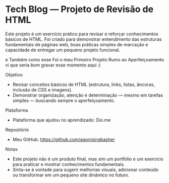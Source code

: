 # Tech Blog — Projeto de Revisão de HTML

Este projeto é um exercício prático para revisar e reforçar conhecimentos básicos de HTML. Foi criado para demonstrar entendimento das estruturas fundamentais de páginas web, boas práticas simples de marcação e capacidade de entregar um pequeno projeto funcional.

e Também como esse Foi o meu Primeiro Projeto Rumo ao Aperfeiçoamento vi que seria bom gravar esse momento aqui :)

Objetivo
- Revisar conceitos básicos de HTML (estrutura, links, listas, âncoras, inclusão de CSS e imagens).
- Demonstrar organização, atenção e determinação — mesmo em tarefas simples — buscando sempre o aperfeiçoamento.

Plataforma
- Plataforma que ajudou no aprendizado: Dio.me

Repositório
- Meu GitHub: https://github.com/agonisingbasher

Notas
- Este projeto não é um produto final, mas sim um portfólio e um exercício para praticar e mostrar conhecimentos fundamentais.
- Sinta-se à vontade para sugerir melhorias visuais, adicionar conteúdo ou transformar em um pequeno site dinâmico no futuro.
